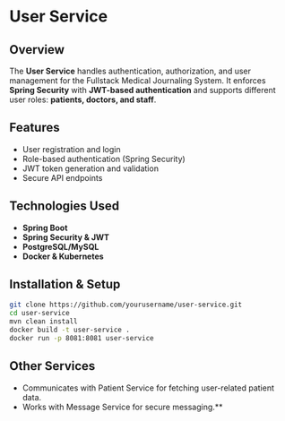 # User Service

## Overview
The **User Service** handles authentication, authorization, and user management for the Fullstack Medical Journaling System. It enforces **Spring Security** with **JWT-based authentication** and supports different user roles: **patients, doctors, and staff**.

## Features
- User registration and login
- Role-based authentication (Spring Security)
- JWT token generation and validation
- Secure API endpoints

## Technologies Used
- **Spring Boot**
- **Spring Security & JWT**
- **PostgreSQL/MySQL**
- **Docker & Kubernetes**

## Installation & Setup
```sh
git clone https://github.com/yourusername/user-service.git
cd user-service
mvn clean install
docker build -t user-service .
docker run -p 8081:8081 user-service
```


## Other Services
- Communicates with Patient Service for fetching user-related patient data.
- Works with Message Service for secure messaging.**
